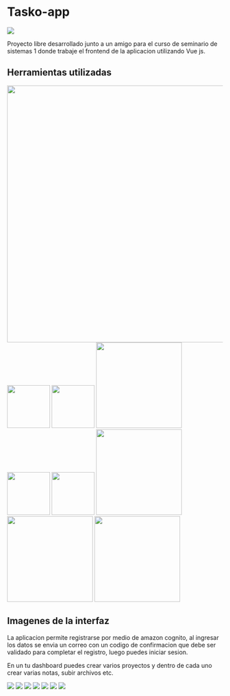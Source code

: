 # Tasko-app
<img src="Images/1.png">

Proyecto libre desarrollado junto a un amigo para el curso de seminario de sistemas 1 donde trabaje el frontend de la aplicacion utilizando Vue js.

## Herramientas utilizadas

<img src="Images/VUE.png" width="600">
<img src="Images/AWS.png" width="100">
<img src="Images/COGNITO.jpg" width="100">
<img src="Images/DINAMO.png" width="200">
<img src="Images/GATEWAY.png" width="100">
<img src="Images/LAMDA.png" width="100">
<img src="Images/POLLY.png" width="200">
<img src="Images/RECOGNITION.png" width="200">
<img src="Images/TRANSLATE.jpg" width="200">


## Imagenes de la interfaz

La aplicacion permite registrarse por medio de amazon cognito, al ingresar los datos se envia un correo con un codigo de confirmacion que debe ser validado para completar el registro, luego puedes iniciar sesion.

En un tu dashboard puedes crear varios proyectos y dentro de cada uno crear varias notas, subir archivos etc.

<img src="Images/2.png">
<img src="Images/3.png">
<img src="Images/4.png">
<img src="Images/5.png">
<img src="Images/6.png">
<img src="Images/7.png">
<img src="Images/8.png">